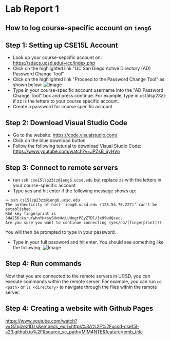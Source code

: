 # Lab Report 1

## How to log course-specific account on `ieng6`


## Step 1: Setting up CSE15L Account
* Look up your course-sepcific account on: https://sdacs.ucsd.edu/~icc/index.php
* Click on the highlighted link "UC San Diego Active Directory (AD) Password Change Tool" 
* Click on the highlighted link "Proceed to the Password Change Tool" as shown below: 
    ![Image](https://gchonggg.github.io/cse15l-lab-reports/img/Screenshot%202023-04-10%20at%208.58.09%20PM.png)
* Type in your course-specific account username into the "AD Password Change Tool" box and press continue. 
    For example, type in cs15lsp23zz if zz is the letters to your course specific account. 
* Create a password for course specific account 


## Step 2: Download Visual Studio Code
* Go to the website: https://code.visualstudio.com/
* Click on the blue download button
* Follow the following tuturial to download Visual Studio Code:
    https://www.youtube.com/watch?v=JPZsB_6yHVo


## Step 3: Connect to remote servers 

* run `ssh cse15lsp23zz@ieng6.ucsd.edu` but replace `zz` with the letters in your course-specific account
* Type yes and hit enter if the following message shows up: 

```
⤇ ssh cs15lsp23zz@ieng6.ucsd.edu
The authenticity of host 'ieng6.ucsd.edu (128.54.70.227)' can't be established.
RSA key fingerprint is SHA256:ksruYwhnYH+sySHnHAtLUHngrPEyZTDl/1x99wUQcec.
Are you sure you want to continue connecting (yes/no/[fingerprint])?
```
You will then be prompted to type in your password. 
* Type in your full password and hit enter. 
You should see something like the following: 
![Image](https://gchonggg.github.io/cse15l-lab-reports/img/Screenshot%202023-04-10%20at%208.51.08%20PM.png)

## Step 4: Run commands
Now that you are connected to the remote servers in UCSD, you can execute commands within the remote server. 
For example, you can run `cd <path>` or `ls <directory>` to navigate through the files within the remote server.


## Step 4: Creating a website with Github Pages 
https://www.youtube.com/watch?v=GZqizez1Dzs&embeds_euri=https%3A%2F%2Fucsd-cse15l-s23.github.io%2F&source_ve_path=MjM4NTE&feature=emb_title
